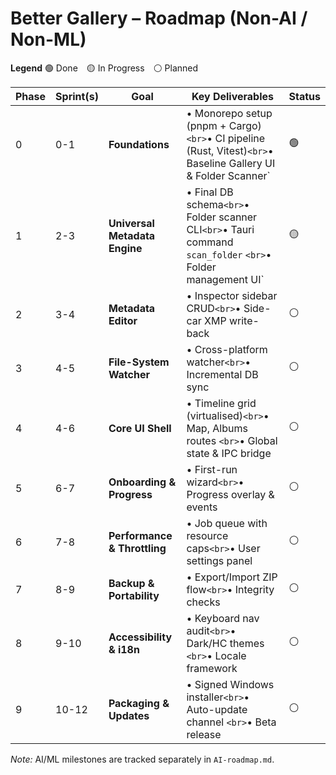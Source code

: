 # Better Gallery – Roadmap (Non-AI / Non-ML)

**Legend**
🟢 Done 🟡 In Progress ⚪ Planned

| Phase | Sprint(s) | Goal                          | Key Deliverables                                                                                               | Status |
| ----- | --------- | ----------------------------- | -------------------------------------------------------------------------------------------------------------- | ------ |
| 0     | 0-1       | **Foundations**               | • Monorepo setup (pnpm + Cargo)`<br>`• CI pipeline (Rust, Vitest)`<br>`• Baseline Gallery UI & Folder Scanner` | 🟢     |
| 1     | 2-3       | **Universal Metadata Engine** | • Final DB schema`<br>`• Folder scanner CLI`<br>`• Tauri command `scan_folder` `<br>`• Folder management UI`   | 🟡     |
| 2     | 3-4       | **Metadata Editor**           | • Inspector sidebar CRUD`<br>`• Side-car XMP write-back                                                        | ⚪     |
| 3     | 4-5       | **File-System Watcher**       | • Cross-platform watcher`<br>`• Incremental DB sync                                                            | ⚪     |
| 4     | 4-6       | **Core UI Shell**             | • Timeline grid (virtualised)`<br>`• Map, Albums routes `<br>`• Global state & IPC bridge                      | ⚪     |
| 5     | 6-7       | **Onboarding & Progress**     | • First-run wizard`<br>`• Progress overlay & events                                                            | ⚪     |
| 6     | 7-8       | **Performance & Throttling**  | • Job queue with resource caps`<br>`• User settings panel                                                      | ⚪     |
| 7     | 8-9       | **Backup & Portability**      | • Export/Import ZIP flow`<br>`• Integrity checks                                                               | ⚪     |
| 8     | 9-10      | **Accessibility & i18n**      | • Keyboard nav audit`<br>`• Dark/HC themes `<br>`• Locale framework                                            | ⚪     |
| 9     | 10-12     | **Packaging & Updates**       | • Signed Windows installer`<br>`• Auto-update channel `<br>`• Beta release                                     | ⚪     |

_Note:_ AI/ML milestones are tracked separately in `AI-roadmap.md`.
